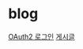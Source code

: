 # blog

[OAuth2 로그인](http://irwinblog-env.eba-axbt9wmu.ap-northeast-2.elasticbeanstalk.com/login)
[게시글](http://irwinblog-env.eba-axbt9wmu.ap-northeast-2.elasticbeanstalk.com/article)
